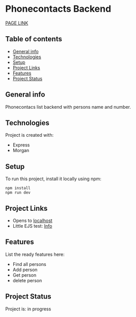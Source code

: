 # Phonecontacts Backend

[PAGE LINK](https://phonecontacts.onrender.com/)

## Table of contents
* [General info](#general-info)
* [Technologies](#technologies)
* [Setup](#setup)
* [Project Links](#project-links)
* [Features](#features)
* [Project Status](#project-status)

## General info
Phonecontacs list backend with persons name and number. 

## Technologies
Project is created with:
 * Express
 * Morgan

## Setup
To run this project, install it locally using npm:
```
npm install
npm run dev
```

## Project Links

* Opens to [localhost](http://localhost:3001/api/persons)
* Little EJS test: [Info](http://localhost:3001/info)

## Features
List the ready features here:

 * Find all persons
 * Add person
 * Get person
 * delete person

## Project Status
Project is: in progress

<!--complete / no longer being worked on. If you are no longer working on it, provide reasons why. -->
<!-- npm run deploy:full -->
<!--

npm install eslint --save-dev
npx eslint --init
npm run lint -- --fix

-->
